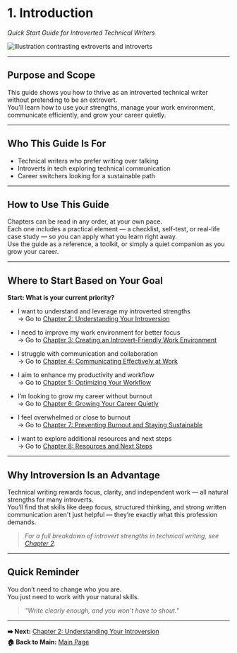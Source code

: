 # 1. Introduction  
_Quick Start Guide for Introverted Technical Writers_

![Illustration contrasting extroverts and introverts](images/image1.png "Extroverts and Introverts: Different Energies, Equal Value")

---

## Purpose and Scope

This guide shows you how to thrive as an introverted technical writer without pretending to be an extrovert.  
You'll learn how to use your strengths, manage your work environment, communicate efficiently, and grow your career quietly.

---

## Who This Guide Is For

- Technical writers who prefer writing over talking  
- Introverts in tech exploring technical communication  
- Career switchers looking for a sustainable path

---

## How to Use This Guide

Chapters can be read in any order, at your own pace.  
Each one includes a practical element — a checklist, self-test, or real-life case study — so you can apply what you learn right away.  
Use the guide as a reference, a toolkit, or simply a quiet companion as you grow your career.

---

## Where to Start Based on Your Goal

**Start: What is your current priority?**

- I want to understand and leverage my introverted strengths  
  → Go to [Chapter 2: Understanding Your Introversion](chapter-2-understanding-introversion.md)

- I need to improve my work environment for better focus  
  → Go to [Chapter 3: Creating an Introvert-Friendly Work Environment](chapter-3-work-environment.md)

- I struggle with communication and collaboration  
  → Go to [Chapter 4: Communicating Effectively at Work](chapter-4-communication.md)

- I aim to enhance my productivity and workflow  
  → Go to [Chapter 5: Optimizing Your Workflow](chapter-5-workflow.md)

- I’m looking to grow my career without burnout  
  → Go to [Chapter 6: Growing Your Career Quietly](chapter-6-career-growth.md)

- I feel overwhelmed or close to burnout  
  → Go to [Chapter 7: Preventing Burnout and Staying Sustainable](chapter-7-burnout.md)

- I want to explore additional resources and next steps  
  → Go to [Chapter 8: Resources and Next Steps](chapter-8-resources.md)

---

## Why Introversion Is an Advantage

Technical writing rewards focus, clarity, and independent work — all natural strengths for many introverts.  
You’ll find that skills like deep focus, structured thinking, and strong written communication aren't just helpful — they’re exactly what this profession demands.

> _For a full breakdown of introvert strengths in technical writing, see [Chapter 2](chapter-2-understanding-introversion.md)._

---

## Quick Reminder

You don’t need to change who you are.  
You just need to work with your natural skills.

> _"Write clearly enough, and you won't have to shout."_
___

**➡️ Next:** [Chapter 2: Understanding Your Introversion](chapter-2-understanding-introversion.md)  
**🏠 Back to Main:** [Main Page](index.md)